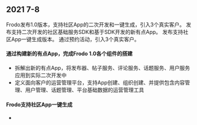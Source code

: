 ## 2021 7-8


Frodo发布1.0版本，支持社区App的二次开发和一键生成，引入3个真实客户。
发布支持二次开发的社区基础服务SDK和基于SDK开发的新有点App。
发布支持社区App一键生成版本。
通过预约活动，引入3个真实客户。


#### 通过构建新的有点App，完成Frodo 1.0各个组件的搭建
* 拆解出新的有点App，将发布器、帖子服务、评论服务、话题服务、用户服务应用到实际二次开发中
* 定义面向客户的运营管理平台，支持App创建、组织创建、并提供包含内容管理、用户管理、话题管理、平台基础数据的运营管理工具


#### Frodo支持社区App一键生成

* 

